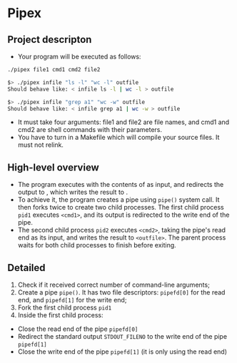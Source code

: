 # Pipex

## Project descripton

- Your program will be executed as follows:
```bash
./pipex file1 cmd1 cmd2 file2

$> ./pipex infile "ls -l" "wc -l" outfile
Should behave like: < infile ls -l | wc -l > outfile

$> ./pipex infile "grep a1" "wc -w" outfile
Should behave like: < infile grep a1 | wc -w > outfile
```
- It must take four arguments: file1 and file2 are file names, and cmd1  and cmd2 are shell commands with their parameters.
- You have to turn in a Makefile which will compile your source files. It must not relink.

## High-level overview

- The program executes <cmd1> with the contents of <infile> as input, and redirects the output to <cmd2>, which writes the result to <outfile>.
- To achieve it, the program creates a pipe using `pipe()` system call. It then forks twice to create two child processes. The first child process `pid1` executes `<cmd1>`, and its output is redirected to the write end of the pipe.
- The second child process `pid2` executes `<cmd2>`, taking the pipe's read end as its input, and writes the result to `<outfile>`. The parent process waits for both child processes to finish before exiting.

## Detailed

1. Check if it received correct number of command-line arguments;
2. Create a pipe `pipe()`. It has two file descriptors: `pipefd[0]` for the read end, and `pipefd[1]` for the write end;
3. Fork the first child process `pid1`
4. Inside the first child process:
* Close the read end of the pipe `pipefd[0]`
* Redirect the standard output `STDOUT_FILENO` to the write end of the pipe `pipefd[1]`
* Close the write end of the pipe `pipefd[1]` (it is only using the read end)

